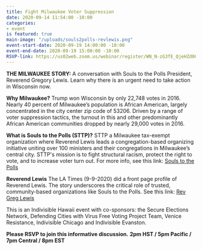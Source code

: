 ```yaml
---
title: Fight Milwaukee Voter Suppression
date: 2020-09-14 11:54:00 -10:00
categories:
- event
is featured: true
main-image: "/uploads/souls2polls-revlewis.png"
event-start-date: 2020-09-19 14:00:00 -10:00
event-end-date: 2020-09-19 15:00:00 -10:00
RSVP-link: https://us02web.zoom.us/webinar/register/WN_N-zG3fE_QjeHZd0CDtGxxw
---
```


**THE MILWAUKEE STORY:**
A conversation with Souls to the Polls President, Reverend Gregory Lewis. Learn why there is an urgent need to take action in Wisconsin now. 

**Why Milwaukee?** 
Trump won Wisconsin by only 22,748 votes in 2016. Nearly 40 percent of Milwaukee’s population is African American, largely concentrated in the city center zip code of 53206. Driven by a range of voter suppression tactics, the turnout in this and other predominantly African American communities dropped by nearly 29,000 votes in 2016.

**What is Souls to the Polls (STTP)?**
STTP a Milwaukee tax-exempt organization where Reverend Lewis leads a congregation-based organizing initiative uniting over 100 ministers and their congregations in Milwaukee’s central city. STTP's mission is to fight structural racism, protect the right to vote, and to increase voter turn out. For more info, see this link: [Souls to the Polls](http://soulstothepollsmke.org/)

**Reverend Lewis**
The LA Times  (9-9-2020) did a front page profile of Reverend Lewis. The story underscores the critical role of trusted, community-based organizations like Souls to the Polls. See this link: [Rev Greg Lewis](https://www.latimes.com/politics/story/2020-09-10/black-voters-wisconsin-pandemic-disenfranchisement-pastor)

This is an Indivisible Hawaii event with co-sponsors: the Secure Elections Network, Defending Cities with Virus Free Voting Project Team, Venice Resistance, Indivisible Chicago and Indivisible Evanston. 

**Please RSVP to join this informative discussion.**
**2pm HST / 5pm Pacific / 7pm Central / 8pm EST**